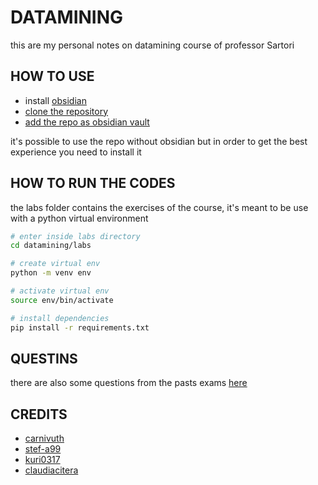 # DATAMINING

this are my personal notes on datamining course of professor Sartori

## HOW TO USE
- install [obsidian](https://obsidian.md/)
- [clone the repository](https://github.com/carnivuth/gip.git)
- [add the repo as obsidian vault](https://help.obsidian.md/Files+and+folders/Manage+vaults#Create+vault+from+an+existing+folder)

it's possible to use the repo without obsidian but in order to get the best experience you need to install it



## HOW TO RUN THE CODES

the labs folder contains the exercises of the course, it's meant to be use with a python virtual environment

```bash
# enter inside labs directory
cd datamining/labs

# create virtual env 
python -m venv env

# activate virtual env
source env/bin/activate

# install dependencies
pip install -r requirements.txt
```

## QUESTINS 

there are also some questions from the pasts exams [here](./pages/QUESTIONS.md)

## CREDITS

- [carnivuth](https://github.com/carnivuth)
- [stef-a99](https://github.com/stef-a99)
- [kuri0317](https://github.com/kuri0317)
- [claudiacitera](https://github.com/claudiacitera)
